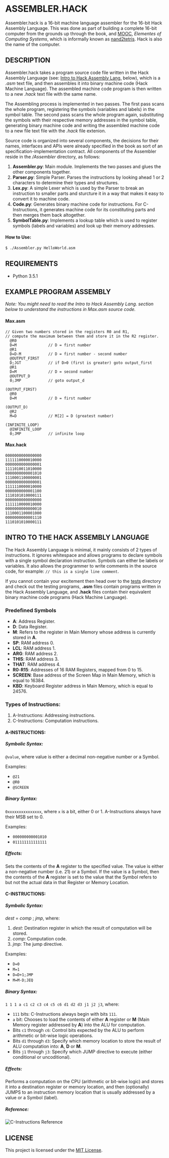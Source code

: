 # ASSEMBLER.HACK

Assembler.hack is a 16-bit machine language assembler for the 16-bit Hack Assembly Language. This was done as part of building a complete 16-bit computer from the grounds up through the book, and [MOOC](https://www.coursera.org/learn/build-a-computer/), *Elementes of Computing Systems*, which is informally known as [nand2tetris](http://www.nand2tetris.org). Hack is also the name of the computer.

## DESCRIPTION

Assembler.hack takes a program source code file written in the Hack Assembly Language (see: [Intro to Hack Assembly Lang.](#INTRO-TO-THE-HACK-ASSEMBLY-LANGUAGE) below), which is a *.asm* text file, and then assembles it into binary machine code (Hack Machine Language). The assembled machine code program is then written to a new *.hack* text file with the same name.

The Assembling process is implemented in two passes. The first pass scans the whole program, registering the symbols (variables and labels) in the symbol table. The second pass scans the whole program again, substituting the symbols with their respective memory addresses in the symbol table, generating binary machine code and writing the assembled machine code to a new file text file with the *.hack* file extenion.

Source code is organized into several components, the decisions for their names, interfaces and APIs were already specified in the book as sort of an specification-implementation contract. All components of the Assembler reside in the */Assembler* directory, as follows:

  1. **Assembler.py**: Main module. Implements the two passes and glues the other components together.
  2. **Parser.py**: Simple Parser. Parses the instructions by looking ahead 1 or 2 characters to determine their types and structures.
  3. **Lex.py**: A simple Lexer which is used by the Parser to break an instruction to smaller parts and sturcture it in a way that makes it easy to convert it to machine code.
  4. **Code.py**: Generates binary machine code for instructions. For C-Instructions, it generates machine code for its constituting parts and then merges them back altogether.
  5. **SymbolTable.py**: Implements a lookup table which is used to register symbols (labels and variables) and look up their memory addresses.

#### How to Use:

```bash
$ ./Assembler.py HelloWorld.asm
```

## REQUIREMENTS

  * Python 3.5.1

## EXAMPLE PROGRAM ASSEMBLY

*Note: You might need to read the Intro to Hack Assembly Lang. section below to understand the instructions in Max.asm source code.*

#### Max.asm

```x86
// Given two numbers stored in the registers R0 and R1,
// compute the maximum between them and store it in the R2 register.
  @R0
  D=M              // D = first number
  @R1
  D=D-M            // D = first number - second number
  @OUTPUT_FIRST
  D;JGT            // if D>0 (first is greater) goto output_first
  @R1
  D=M              // D = second number
  @OUTPUT_D
  0;JMP            // goto output_d

(OUTPUT_FIRST)
  @R0             
  D=M              // D = first number

(OUTPUT_D)
  @R2
  M=D              // M[2] = D (greatest number)

(INFINITE_LOOP)
  @INFINITE_LOOP
  0;JMP            // infinite loop
```

#### Max.hack

```binary
0000000000000000
1111110000010000
0000000000000001
1111010011010000
0000000000001010
1110001100000001
0000000000000001
1111110000010000
0000000000001100
1110101010000111
0000000000000000
1111110000010000
0000000000000010
1110001100001000
0000000000001110
1110101010000111
```

## INTRO TO THE HACK ASSEMBLY LANGUAGE

The Hack Assembly Language is minimal, it mainly consists of 2 types of instructions. It ignores whitespace and allows programs to declare symbols with a single symbol declaration instruction. Symbols can either be labels or variables. It also allows the programmer to write comments in the source code, for example: `// this is a single line comment`.

If you cannot contain your excitement then head over to the [tests](tests/) directory and check out the testing programs, **.asm** files contain programs written in the Hack Assembly Language, and **.hack** files contain their equivalent binary machine code programs (Hack Machine Language).

### Predefined Symbols

  * **A**: Address Register.
  * **D**: Data Register.
  * **M**: Refers to the register in Main Memory whose address is currently stored in **A**.
  * **SP**: RAM address 0.
  * **LCL**: RAM address 1.
  * **ARG**: RAM address 2.
  * **THIS**: RAM address 3.
  * **THAT**: RAM address 4.
  * **R0**-**R15**: Addresses of 16 RAM Registers, mapped from 0 to 15.
  * **SCREEN**: Base address of the Screen Map in Main Memory, which is equal to 16384.
  * **KBD**: Keyboard Register address in Main Memory, which is equal to 24576.

### Types of Instructions:

  1. A-Instructions: Addressing instructions.
  2. C-Instructions: Computation instructions.

#### A-INSTRUCTIONS:

##### Symbolic Syntax:

`@value`, where value is either a decimal non-negative number or a Symbol.

Examples:

  * `@21`
  * `@R0`
  * `@SCREEN`

##### Binary Syntax:

`0xxxxxxxxxxxxxxx`, where `x` is a bit, either 0 or 1. A-Instructions always have their MSB set to 0.

Examples:

  * `000000000001010`
  * `011111111111111`

##### Effects:

Sets the contents of the **A** register to the specified value. The value is either a non-negative number (i.e. 21) or a Symbol. If the value is a Symbol, then the contents of the **A** register is set to the value that the Symbol refers to but not the actual data in that Register or Memory Location.

#### C-INSTRUCTIONS:

##### Symbolic Syntax:

*dest* = *comp* ; *jmp*, where:

  1. *dest*: Destination register in which the result of computation will be stored.
  2. *comp*: Computation code.
  3. *jmp*: The jump directive.

Examples:
  * `D=0`
  * `M=1`
  * `D=D+1;JMP`
  * `M=M-D;JEQ`

##### Binary Syntax:

`1 1 1 a c1 c2 c3 c4 c5 c6 d1 d2 d3 j1 j2 j3`, where:

  * `111` bits: C-Instructions always begin with bits `111`.
  * `a` bit: Chooses to load the contents of either **A** register or **M** (Main Memory register addressed by **A**) into the ALU for computation.
  * Bits `c1` through `c6`: Control bits expected by the ALU to perform arithmetic or bit-wise logic operations.
  * Bits `d1` through `d3`: Specify which memory location to store the result of ALU computation into: **A**, **D** or **M**.
  * Bits `j1` through `j3`: Specify which JUMP directive to execute (either conditional or uncoditional).

##### Effects:

Performs a computation on the CPU (arithmetic or bit-wise logic) and stores it into a destination register or memory location, and then (optionally) JUMPS to an instruction memory location that is usually addressed by a value or a Symbol (label).

##### Reference:

![C-Instructions Reference](assets/c_instructions_reference.png "C-Instructions Reference")

## LICENSE

This project is licensed under the [MIT License](LICENSE).
